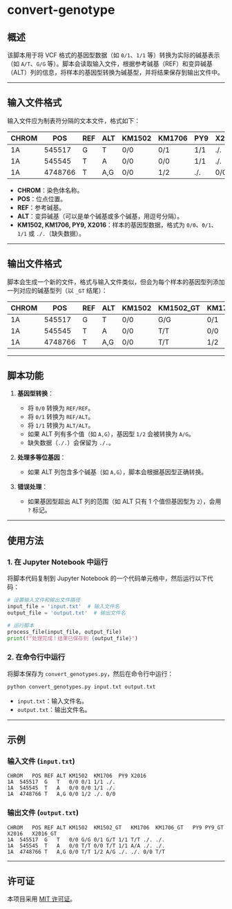 # convert-genotype



## 概述

该脚本用于将 VCF 格式的基因型数据（如 `0/1`、`1/1` 等）转换为实际的碱基表示（如 `A/T`、`G/G` 等）。脚本会读取输入文件，根据参考碱基（REF）和变异碱基（ALT）列的信息，将样本的基因型转换为碱基型，并将结果保存到输出文件中。

---

## 输入文件格式

输入文件应为制表符分隔的文本文件，格式如下：

| CHROM | POS  | REF | ALT  | KM1502 | KM1706 | PY9  | X2016 |
|-------|------|-----|------|--------|--------|------|-------|
| 1A    | 545517 | G   | T    | 0/0    | 0/1    | 1/1  | ./.   |
| 1A    | 545545 | T   | A    | 0/0    | 0/0    | 1/1  | ./.   |
| 1A    | 4748766 | T   | A,G  | 0/0    | 1/2    | ./.  | 0/0   |

- **CHROM**：染色体名称。
- **POS**：位点位置。
- **REF**：参考碱基。
- **ALT**：变异碱基（可以是单个碱基或多个碱基，用逗号分隔）。
- **KM1502, KM1706, PY9, X2016**：样本的基因型数据，格式为 `0/0`、`0/1`、`1/1` 或 `./.`（缺失数据）。

---

## 输出文件格式

脚本会生成一个新的文件，格式与输入文件类似，但会为每个样本的基因型列添加一列对应的碱基型列（以 `_GT` 结尾）：

| CHROM | POS  | REF | ALT  | KM1502 | KM1502_GT | KM1706 | KM1706_GT | PY9  | PY9_GT | X2016 | X2016_GT |
|-------|------|-----|------|--------|-----------|--------|-----------|------|--------|-------|----------|
| 1A    | 545517 | G   | T    | 0/0    | G/G       | 0/1    | G/T       | 1/1  | T/T    | ./.   | ./.      |
| 1A    | 545545 | T   | A    | 0/0    | T/T       | 0/0    | T/T       | 1/1  | A/A    | ./.   | ./.      |
| 1A    | 4748766 | T   | A,G  | 0/0    | T/T       | 1/2    | A/G       | ./.  | ./.    | 0/0   | T/T      |

---

## 脚本功能

1. **基因型转换**：
   - 将 `0/0` 转换为 `REF/REF`。
   - 将 `0/1` 转换为 `REF/ALT`。
   - 将 `1/1` 转换为 `ALT/ALT`。
   - 如果 ALT 列有多个值（如 `A,G`），基因型 `1/2` 会被转换为 `A/G`。
   - 缺失数据（`./.`）会保留为 `./.`。

2. **处理多等位基因**：
   - 如果 ALT 列包含多个碱基（如 `A,G`），脚本会根据基因型正确转换。

3. **错误处理**：
   - 如果基因型超出 ALT 列的范围（如 ALT 只有 1 个值但基因型为 `2`），会用 `?` 标记。

---

## 使用方法

### 1. 在 Jupyter Notebook 中运行

将脚本代码复制到 Jupyter Notebook 的一个代码单元格中，然后运行以下代码：

```python
# 设置输入文件和输出文件路径
input_file = 'input.txt'  # 输入文件名
output_file = 'output.txt'  # 输出文件名

# 运行脚本
process_file(input_file, output_file)
print(f"处理完成！结果已保存到 {output_file}")
```

### 2. 在命令行中运行

将脚本保存为 `convert_genotypes.py`，然后在命令行中运行：

```bash
python convert_genotypes.py input.txt output.txt
```

- `input.txt`：输入文件名。
- `output.txt`：输出文件名。

---

## 示例

### 输入文件 (`input.txt`)

```
CHROM	POS	REF	ALT	KM1502	KM1706	PY9	X2016
1A	545517	G	T	0/0	0/1	1/1	./.
1A	545545	T	A	0/0	0/0	1/1	./.
1A	4748766	T	A,G	0/0	1/2	./.	0/0
```

### 输出文件 (`output.txt`)

```
CHROM	POS	REF	ALT	KM1502	KM1502_GT	KM1706	KM1706_GT	PY9	PY9_GT	X2016	X2016_GT
1A	545517	G	T	0/0	G/G	0/1	G/T	1/1	T/T	./.	./.
1A	545545	T	A	0/0	T/T	0/0	T/T	1/1	A/A	./.	./.
1A	4748766	T	A,G	0/0	T/T	1/2	A/G	./.	./.	0/0	T/T
```


---

## 许可证

本项目采用 [MIT 许可证](https://opensource.org/licenses/MIT)。
